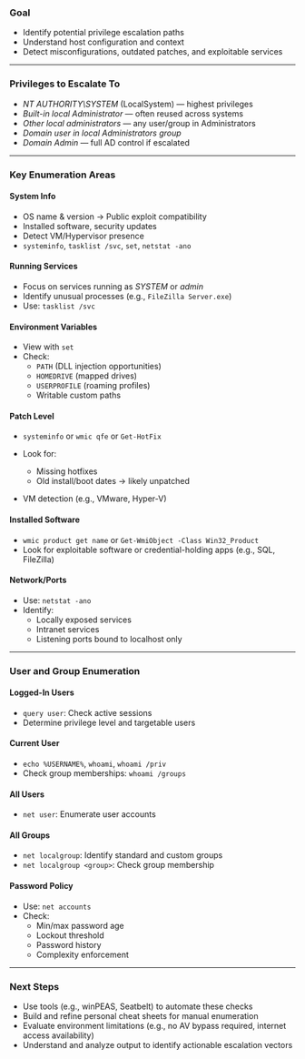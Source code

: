 
### **Goal**

- Identify potential privilege escalation paths
- Understand host configuration and context
- Detect misconfigurations, outdated patches, and exploitable services

---

### **Privileges to Escalate To**

- _NT AUTHORITY\SYSTEM_ (LocalSystem) — highest privileges
- _Built-in local Administrator_ — often reused across systems
- _Other local administrators_ — any user/group in Administrators
- _Domain user in local Administrators group_
- _Domain Admin_ — full AD control if escalated

---

### **Key Enumeration Areas**

#### **System Info**

- OS name & version → Public exploit compatibility
- Installed software, security updates
- Detect VM/Hypervisor presence
- `systeminfo`, `tasklist /svc`, `set`, `netstat -ano`

#### **Running Services**

- Focus on services running as _SYSTEM_ or _admin_
- Identify unusual processes (e.g., `FileZilla Server.exe`)
- Use: `tasklist /svc`

#### **Environment Variables**

- View with `set`
- Check:
    - `PATH` (DLL injection opportunities)
    - `HOMEDRIVE` (mapped drives)
    - `USERPROFILE` (roaming profiles)
    - Writable custom paths

#### **Patch Level**

- `systeminfo` or `wmic qfe` or `Get-HotFix`
- Look for:
    - Missing hotfixes
    - Old install/boot dates → likely unpatched

- VM detection (e.g., VMware, Hyper-V)

#### **Installed Software**

- `wmic product get name` or `Get-WmiObject -Class Win32_Product`
- Look for exploitable software or credential-holding apps (e.g., SQL, FileZilla)

#### **Network/Ports**

- Use: `netstat -ano`
- Identify:
    - Locally exposed services
    - Intranet services
    - Listening ports bound to localhost only

---

### **User and Group Enumeration**

#### **Logged-In Users**

- `query user`: Check active sessions
- Determine privilege level and targetable users

#### **Current User**

- `echo %USERNAME%`, `whoami`, `whoami /priv`
- Check group memberships: `whoami /groups`

#### **All Users**

- `net user`: Enumerate user accounts

#### **All Groups**

- `net localgroup`: Identify standard and custom groups
- `net localgroup <group>`: Check group membership

#### **Password Policy**

- Use: `net accounts`
- Check:
    - Min/max password age
    - Lockout threshold
    - Password history
    - Complexity enforcement

---

### **Next Steps**

- Use tools (e.g., winPEAS, Seatbelt) to automate these checks
- Build and refine personal cheat sheets for manual enumeration
- Evaluate environment limitations (e.g., no AV bypass required, internet access availability)
- Understand and analyze output to identify actionable escalation vectors


